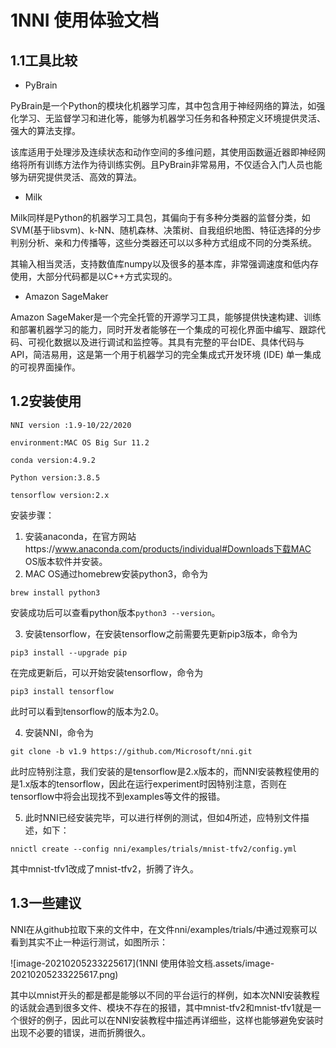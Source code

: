 # 1NNI 使用体验文档

## 1.1工具比较

* PyBrain

PyBrain是一个Python的模块化机器学习库，其中包含用于神经网络的算法，如强化学习、无监督学习和进化等，能够为机器学习任务和各种预定义环境提供灵活、强大的算法支撑。

该库适用于处理涉及连续状态和动作空间的多维问题，其使用函数逼近器即神经网络将所有训练方法作为待训练实例。且PyBrain非常易用，不仅适合入门人员也能够为研究提供灵活、高效的算法。

* Milk

Milk同样是Python的机器学习工具包，其偏向于有多种分类器的监督分类，如SVM(基于libsvm)、k-NN、随机森林、决策树、自我组织地图、特征选择的分步判别分析、亲和力传播等，这些分类器还可以以多种方式组成不同的分类系统。

其输入相当灵活，支持数值库numpy以及很多的基本库，非常强调速度和低内存使用，大部分代码都是以C++方式实现的。

* Amazon SageMaker

Amazon SageMaker是一个完全托管的开源学习工具，能够提供快速构建、训练和部署机器学习的能力，同时开发者能够在一个集成的可视化界面中编写、跟踪代码、可视化数据以及进行调试和监控等。其具有完整的平台IDE、具体代码与API，简洁易用，这是第一个用于机器学习的完全集成式开发环境 (IDE)  单一集成的可视界面操作。

## 1.2安装使用

```
NNI version :1.9-10/22/2020

environment:MAC OS Big Sur 11.2

conda version:4.9.2

Python version:3.8.5

tensorflow version:2.x
```

安装步骤：

1. 安装anaconda，在官方网站https://www.anaconda.com/products/individual#Downloads下载MAC OS版本软件并安装。
2. MAC OS通过homebrew安装python3，命令为

```
brew install python3
```

安装成功后可以查看python版本`python3 --version`。

3. 安装tensorflow，在安装tensorflow之前需要先更新pip3版本，命令为

```
pip3 install --upgrade pip
```

在完成更新后，可以开始安装tensorflow，命令为

```
pip3 install tensorflow
```

此时可以看到tensorflow的版本为2.0。

4. 安装NNI，命令为

```
git clone -b v1.9 https://github.com/Microsoft/nni.git
```

此时应特别注意，我们安装的是tensorflow是2.x版本的，而NNI安装教程使用的是1.x版本的tensorflow，因此在运行experiment时因特别注意，否则在tensorflow中将会出现找不到examples等文件的报错。

5. 此时NNI已经安装完毕，可以进行样例的测试，但如4所述，应特别文件描述，如下：

```
nnictl create --config nni/examples/trials/mnist-tfv2/config.yml
```

其中mnist-tfv1改成了mnist-tfv2，折腾了许久。

## 1.3一些建议

NNI在从github拉取下来的文件中，在文件nni/examples/trials/中通过观察可以看到其实不止一种运行测试，如图所示：

![image-20210205233225617](1NNI 使用体验文档.assets/image-20210205233225617.png)

其中以mnist开头的都是都是能够以不同的平台运行的样例，如本次NNI安装教程的话就会遇到很多文件、模块不存在的报错，其中mnist-tfv2和mnist-tfv1就是一个很好的例子，因此可以在NNI安装教程中描述再详细些，这样也能够避免安装时出现不必要的错误，进而折腾很久。



